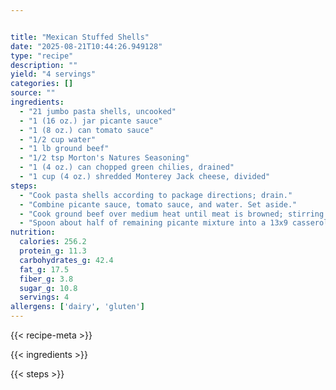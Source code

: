 ```yaml
---


title: "Mexican Stuffed Shells"
date: "2025-08-21T10:44:26.949128"
type: "recipe"
description: ""
yield: "4 servings"
categories: []
source: ""
ingredients:
  - "21 jumbo pasta shells, uncooked"
  - "1 (16 oz.) jar picante sauce"
  - "1 (8 oz.) can tomato sauce"
  - "1/2 cup water"
  - "1 lb ground beef"
  - "1/2 tsp Morton's Natures Seasoning"
  - "1 (4 oz.) can chopped green chilies, drained"
  - "1 cup (4 oz.) shredded Monterey Jack cheese, divided"
steps:
  - "Cook pasta shells according to package directions; drain."
  - "Combine picante sauce, tomato sauce, and water. Set aside."
  - "Cook ground beef over medium heat until meat is browned; stirring to crumble; drain. Add 1/2 cup picante mixture, green chilies, 1/2 cup cheese. Fill each shell with about 2 Tbsp ground beef mixture."
  - "Spoon about half of remaining picante mixture into a 13x9 casserole. Place filled shells on top; top with remaining picante mixture. Cover with foil and bake at 350° for 30 minutes. Uncover; sprinkle with remaining cheese. Bake an additional 5 minutes or until cheese melts."
nutrition:
  calories: 256.2
  protein_g: 11.3
  carbohydrates_g: 42.4
  fat_g: 17.5
  fiber_g: 3.8
  sugar_g: 10.8
  servings: 4
allergens: ['dairy', 'gluten']
---
```


{{< recipe-meta >}}

{{< ingredients >}}

{{< steps >}}
